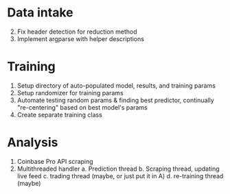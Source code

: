 # Data intake

2. Fix header detection for reduction method
3. Implement argparse with helper descriptions

# Training

1. Setup directory of auto-populated model, results, and training params
2. Setup randomizer for training params
3. Automate testing random params & finding best predictor, continually "re-centering" based on best model's params
4. Create separate training class

# Analysis

1. Coinbase Pro API scraping
2. Multithreaded handler
    a. Prediction thread
    b. Scraping thread, updating live feed
    c. trading thread (maybe, or just put it in A)
    d. re-training thread (maybe)